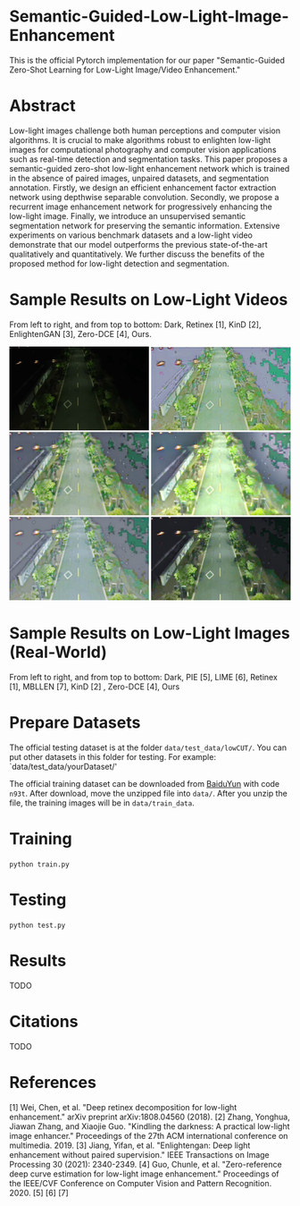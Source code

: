 # Semantic-Guided-Low-Light-Image-Enhancement
This is the official Pytorch implementation for our paper "Semantic-Guided Zero-Shot Learning for Low-Light Image/Video Enhancement."

# Abstract
Low-light images challenge both human perceptions and computer vision algorithms. It is crucial to make algorithms robust to enlighten low-light images for computational photography and computer vision applications such as real-time detection and segmentation tasks. This paper proposes a semantic-guided zero-shot low-light enhancement network which is trained in the absence of paired images, unpaired datasets, and segmentation annotation. Firstly, we design an efficient enhancement factor extraction network using depthwise separable convolution. Secondly, we propose a recurrent image enhancement network for progressively enhancing the low-light image. Finally, we introduce an unsupervised semantic segmentation network for preserving the semantic information. Extensive experiments on various benchmark datasets and a low-light video demonstrate that our model outperforms the previous state-of-the-art qualitatively and quantitatively. We further discuss the benefits of the proposed method for low-light detection and segmentation.

# Sample Results on Low-Light Videos
From left to right, and from top to bottom: Dark, Retinex [1], KinD [2], EnlightenGAN [3], Zero-DCE [4], Ours.

<p float="left">
<p align="middle">
  <img src="Samples/F1.png" width="250" />
  <img src="Samples/retinex_net.png" width="250" /> 
  <img src="Samples/kind.png" width="250" />
  <img src="Samples/enlighten_gan.png" width="250" />
  <img src="Samples/zero_dce.png" width="250" /> 
  <img src="Samples/F1Crop.png" width="250" />
</p>

# Sample Results on Low-Light Images (Real-World)
From left to right, and from top to bottom: Dark, PIE [5], LIME [6], Retinex [1], MBLLEN [7], KinD [2] , Zero-DCE [4], Ours


# Prepare Datasets
The official testing dataset is at the folder `data/test_data/lowCUT/`. You can put other datasets in this folder for testing. 
For example: `data/test_data/yourDataset/'

The official training dataset can be downloaded from [BaiduYun](https://pan.baidu.com/s/19ez3dM079WksPRB0Xw98kg) with code `n93t`. After download, move the unzipped file into `data/`. After you unzip the file, the training images will be in  `data/train_data`.

# Training 
 `python train.py`
 
# Testing
`python test.py`

# Results
TODO

# Citations
TODO

# References
[1] Wei, Chen, et al. "Deep retinex decomposition for low-light enhancement." arXiv preprint arXiv:1808.04560 (2018).
[2] Zhang, Yonghua, Jiawan Zhang, and Xiaojie Guo. "Kindling the darkness: A practical low-light image enhancer." Proceedings of the 27th ACM international conference on multimedia. 2019.
[3] Jiang, Yifan, et al. "Enlightengan: Deep light enhancement without paired supervision." IEEE Transactions on Image Processing 30 (2021): 2340-2349.
[4] Guo, Chunle, et al. "Zero-reference deep curve estimation for low-light image enhancement." Proceedings of the IEEE/CVF Conference on Computer Vision and Pattern Recognition. 2020.
[5]
[6]
[7]

